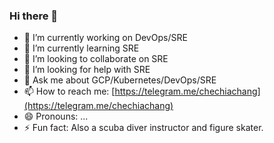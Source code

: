 ### Hi there 👋

<!--
**chechiachang/chechiachang** is a ✨ _special_ ✨ repository because its `README.md` (this file) appears on your GitHub profile.

Here are some ideas to get you started:

- 🔭 I’m currently working on ...
- 🌱 I’m currently learning ...
- 👯 I’m looking to collaborate on ...
- 🤔 I’m looking for help with ...
- 💬 Ask me about ...
- 📫 How to reach me: ...
- 😄 Pronouns: ...
- ⚡ Fun fact: ...
-->

- 🔭 I’m currently working on DevOps/SRE
- 🌱 I’m currently learning SRE
- 👯 I’m looking to collaborate on SRE
- 🤔 I’m looking for help with SRE
- 💬 Ask me about GCP/Kubernetes/DevOps/SRE
- 📫 How to reach me: [https://telegram.me/chechiachang](https://telegram.me/chechiachang)
- 😄 Pronouns: ...
- ⚡ Fun fact: Also a scuba diver instructor and figure skater.
